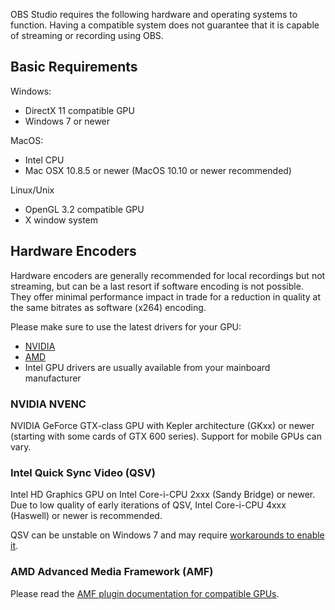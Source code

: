 OBS Studio requires the following hardware and operating systems to function. Having a compatible system does not guarantee that it is capable of streaming or recording using OBS.

## Basic Requirements

Windows:
- DirectX 11 compatible GPU
- Windows 7 or newer

MacOS:
- Intel CPU
- Mac OSX 10.8.5 or newer (MacOS 10.10 or newer recommended)

Linux/Unix
- OpenGL 3.2 compatible GPU
- X window system

## Hardware Encoders

Hardware encoders are generally recommended for local recordings but not streaming, but can be a last resort if software encoding is not possible. They offer minimal performance impact in trade for a reduction in quality at the same bitrates as software (x264) encoding.

Please make sure to use the latest drivers for your GPU:
- [NVIDIA](https://www.geforce.com/drivers)
- [AMD](http://support.amd.com)
- Intel GPU drivers are usually available from your mainboard manufacturer

### NVIDIA NVENC
NVIDIA GeForce GTX-class GPU with Kepler architecture (GKxx) or newer (starting with some cards of GTX 600 series).
Support for mobile GPUs can vary.

### Intel Quick Sync Video (QSV)
Intel HD Graphics GPU on Intel Core-i-CPU 2xxx (Sandy Bridge) or newer.
Due to low quality of early iterations of QSV, Intel Core-i-CPU 4xxx (Haswell) or newer is recommended.

QSV can be unstable on Windows 7 and may require [workarounds to enable it](https://obsproject.com/forum/resources/how-to-use-quicksync.82/).

### AMD Advanced Media Framework (AMF)
Please read the [AMF plugin documentation for compatible GPUs](https://github.com/Xaymar/obs-studio_amf-encoder-plugin/wiki/Hardware-Support).